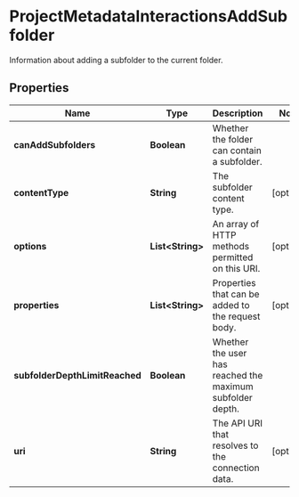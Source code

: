 

# ProjectMetadataInteractionsAddSubfolder

Information about adding a subfolder to the current folder.

## Properties

| Name | Type | Description | Notes |
|------------ | ------------- | ------------- | -------------|
|**canAddSubfolders** | **Boolean** | Whether the folder can contain a subfolder. |  |
|**contentType** | **String** | The subfolder content type. |  [optional] |
|**options** | **List&lt;String&gt;** | An array of HTTP methods permitted on this URI. |  [optional] |
|**properties** | **List&lt;String&gt;** | Properties that can be added to the request body. |  [optional] |
|**subfolderDepthLimitReached** | **Boolean** | Whether the user has reached the maximum subfolder depth. |  |
|**uri** | **String** | The API URI that resolves to the connection data. |  [optional] |



